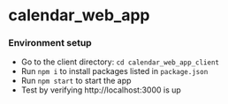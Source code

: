 # calendar_web_app

### Environment setup

- Go to the client directory: `cd calendar_web_app_client`
- Run `npm i` to install packages listed in `package.json`
- Run `npm start` to start the app
- Test by verifying http://localhost:3000 is up
